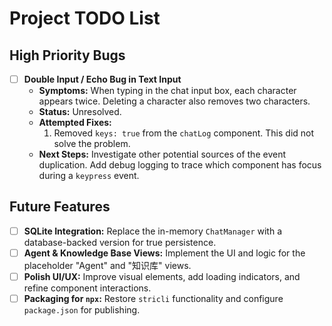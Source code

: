 # Project TODO List

## High Priority Bugs

-   [ ] **Double Input / Echo Bug in Text Input**
    -   **Symptoms:** When typing in the chat input box, each character appears twice. Deleting a character also removes two characters.
    -   **Status:** Unresolved.
    -   **Attempted Fixes:**
        1.  Removed `keys: true` from the `chatLog` component. This did not solve the problem.
    -   **Next Steps:** Investigate other potential sources of the event duplication. Add debug logging to trace which component has focus during a `keypress` event.

## Future Features

-   [ ] **SQLite Integration:** Replace the in-memory `ChatManager` with a database-backed version for true persistence.
-   [ ] **Agent & Knowledge Base Views:** Implement the UI and logic for the placeholder "Agent" and "知识库" views.
-   [ ] **Polish UI/UX:** Improve visual elements, add loading indicators, and refine component interactions.
-   [ ] **Packaging for `npx`:** Restore `stricli` functionality and configure `package.json` for publishing.
